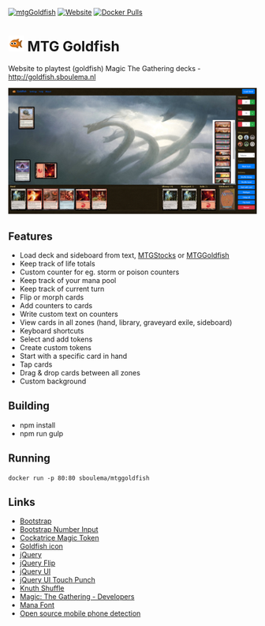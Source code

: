 [![mtgGoldfish](https://github.com/sboulema/mtgGoldfish/actions/workflows/workflow.yml/badge.svg)](https://github.com/sboulema/mtgGoldfish/actions/workflows/workflow.yml) [![Website](https://img.shields.io/website-up-down-green-red/http/shields.io.svg?label=Goldfish)](http://goldfish.sboulema.nl) [![Docker Pulls](https://img.shields.io/docker/pulls/sboulema/mtggoldfish.svg)](https://store.docker.com/community/images/sboulema/mtggoldfish)

# ![logo](img/goldfish.png) MTG Goldfish
Website to playtest (goldfish) Magic The Gathering decks - http://goldfish.sboulema.nl

![screenshot](img/screenshot.png)

## Features
- Load deck and sideboard from text, [MTGStocks](https://www.mtgstocks.com/) or [MTGGoldfish](https://www.mtggoldfish.com/)
- Keep track of life totals
- Custom counter for eg. storm or poison counters
- Keep track of your mana pool
- Keep track of current turn
- Flip or morph cards
- Add counters to cards
- Write custom text on counters
- View cards in all zones (hand, library, graveyard exile, sideboard)
- Keyboard shortcuts
- Select and add tokens
- Create custom tokens
- Start with a specific card in hand
- Tap cards
- Drag & drop cards between all zones
- Custom background

## Building
- npm install
- npm run gulp

## Running

`docker run -p 80:80 sboulema/mtggoldfish`

## Links
- [Bootstrap](http://getbootstrap.com/)
- [Bootstrap Number Input](https://github.com/wpic/bootstrap-number-input)
- [Cockatrice Magic Token](https://github.com/Cockatrice/Magic-Token)
- [Goldfish icon](http://www.iconarchive.com/show/flat-animal-icons-by-martin-berube/gold-fish-icon.html)
- [jQuery](https://jquery.com/)
- [jQuery Flip](https://github.com/nnattawat/flip)
- [jQuery UI](https://jqueryui.com/)
- [jQuery UI Touch Punch](http://touchpunch.furf.com/)
- [Knuth Shuffle](https://git.daplie.com/Daplie/knuth-shuffle/)
- [Magic: The Gathering - Developers](https://magicthegathering.io/)
- [Mana Font](https://mana.andrewgioia.com/)
- [Open source mobile phone detection](http://detectmobilebrowsers.com/)